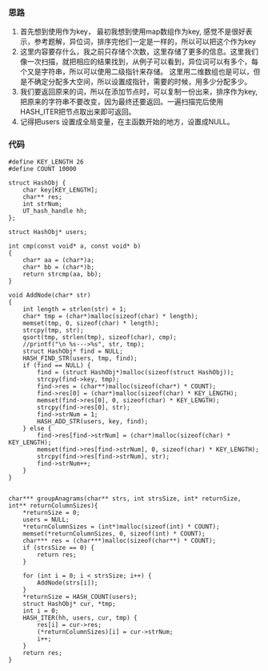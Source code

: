 ### 思路
1. 首先想到使用作为key， 最初我想到使用map数组作为key, 感觉不是很好表示，参考题解，异位词，排序完他们一定是一样的，所以可以把这个作为key
2. 这里内容要存什么，我之前只存储个次数，这里存储了更多的信息。这里我们像一次扫描，就把相应的结果找到，从例子可以看到，异位词可以有多个，每个又是字符串，所以可以使用二级指针来存储。
这里用二维数组也是可以，但是不确定分配多大空间，所以设置成指针，需要的时候，用多少分配多少。
3. 我们要返回原来的词，所以在添加节点时，可以复制一份出来，排序作为key,把原来的字符串不要改变，因为最终还要返回。一遍扫描完后使用HASH_ITER把节点取出来即可返回。
4. 记得把users 设置成全局变量，在主函数开始的地方，设置成NULL。


### 代码
```
#define KEY_LENGTH 26
#define COUNT 10000

struct HashObj {
    char key[KEY_LENGTH];
    char** res;
    int strNum;
    UT_hash_handle hh;
};

struct HashObj* users;

int cmp(const void* a, const void* b)
{
    char* aa = (char*)a;
    char* bb = (char*)b;
    return strcmp(aa, bb);
}

void AddNode(char* str)
{
    int length = strlen(str) + 1;
    char* tmp = (char*)malloc(sizeof(char) * length);
    memset(tmp, 0, sizeof(char) * length);
    strcpy(tmp, str);
    qsort(tmp, strlen(tmp), sizeof(char), cmp);
    //printf("\n %s--->%s", str, tmp);
    struct HashObj* find = NULL;
    HASH_FIND_STR(users, tmp, find);
    if (find == NULL) {
        find = (struct HashObj*)malloc(sizeof(struct HashObj));
        strcpy(find->key, tmp);
        find->res = (char**)malloc(sizeof(char*) * COUNT);
        find->res[0] = (char*)malloc(sizeof(char) * KEY_LENGTH);
        memset(find->res[0], 0, sizeof(char) * KEY_LENGTH);
        strcpy(find->res[0], str);
        find->strNum = 1;
        HASH_ADD_STR(users, key, find);
    } else {
        find->res[find->strNum] = (char*)malloc(sizeof(char) * KEY_LENGTH);
        memset(find->res[find->strNum], 0, sizeof(char) * KEY_LENGTH);
        strcpy(find->res[find->strNum], str);
        find->strNum++;
    }
}


char*** groupAnagrams(char** strs, int strsSize, int* returnSize, int** returnColumnSizes){
    *returnSize = 0;
    users = NULL;
    *returnColumnSizes = (int*)malloc(sizeof(int) * COUNT);
    memset(*returnColumnSizes, 0, sizeof(int) * COUNT);
    char*** res = (char***)malloc(sizeof(char**) * COUNT);
    if (strsSize == 0) {
        return res;
    }

    for (int i = 0; i < strsSize; i++) {
        AddNode(strs[i]);
    }
    *returnSize = HASH_COUNT(users);
    struct HashObj* cur, *tmp;
    int i = 0;
    HASH_ITER(hh, users, cur, tmp) {
        res[i] = cur->res;
        (*returnColumnSizes)[i] = cur->strNum;
        i++;
    }
    return res;
}
```
